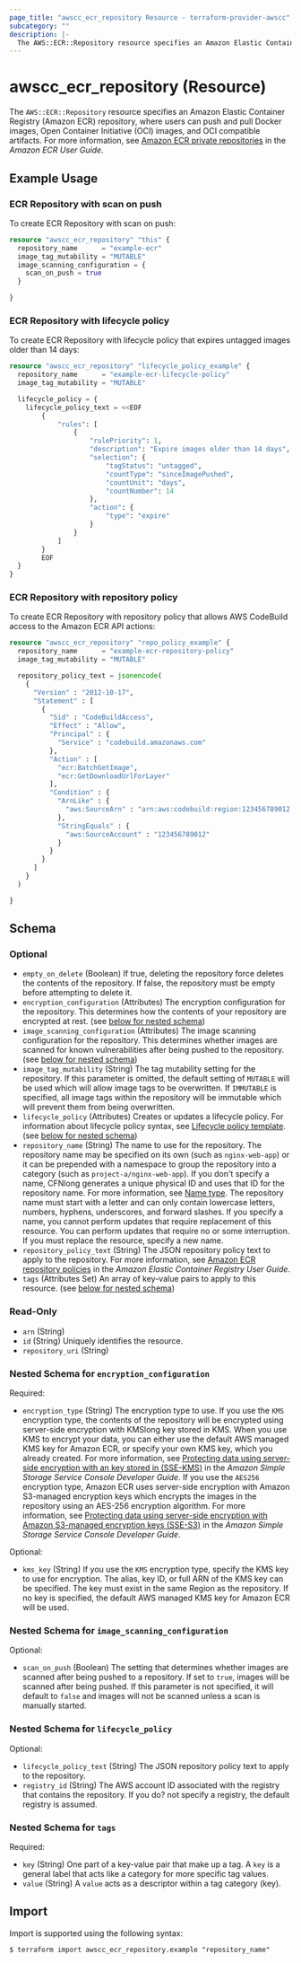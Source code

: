 ```yaml
---
page_title: "awscc_ecr_repository Resource - terraform-provider-awscc"
subcategory: ""
description: |-
  The AWS::ECR::Repository resource specifies an Amazon Elastic Container Registry (Amazon ECR) repository, where users can push and pull Docker images, Open Container Initiative (OCI) images, and OCI compatible artifacts. For more information, see Amazon ECR private repositories https://docs.aws.amazon.com/AmazonECR/latest/userguide/Repositories.html in the Amazon ECR User Guide.
---
```


# awscc_ecr_repository (Resource)

The ``AWS::ECR::Repository`` resource specifies an Amazon Elastic Container Registry (Amazon ECR) repository, where users can push and pull Docker images, Open Container Initiative (OCI) images, and OCI compatible artifacts. For more information, see [Amazon ECR private repositories](https://docs.aws.amazon.com/AmazonECR/latest/userguide/Repositories.html) in the *Amazon ECR User Guide*.

## Example Usage

### ECR Repository with scan on push
To create ECR Repository with scan on push:

```terraform
resource "awscc_ecr_repository" "this" {
  repository_name      = "example-ecr"
  image_tag_mutability = "MUTABLE"
  image_scanning_configuration = {
    scan_on_push = true
  }

}
```

### ECR Repository with lifecycle policy
To create ECR Repository with lifecycle policy that expires untagged images older than 14 days:

```terraform
resource "awscc_ecr_repository" "lifecycle_policy_example" {
  repository_name      = "example-ecr-lifecycle-policy"
  image_tag_mutability = "MUTABLE"

  lifecycle_policy = {
    lifecycle_policy_text = <<EOF
        {
            "rules": [
                {
                    "rulePriority": 1,
                    "description": "Expire images older than 14 days",
                    "selection": {
                        "tagStatus": "untagged",
                        "countType": "sinceImagePushed",
                        "countUnit": "days",
                        "countNumber": 14
                    },
                    "action": {
                        "type": "expire"
                    }
                }
            ]
        }
        EOF
  }
}
```

### ECR Repository with repository policy
To create ECR Repository with repository policy that allows AWS CodeBuild access to the Amazon ECR API actions:

```terraform
resource "awscc_ecr_repository" "repo_policy_example" {
  repository_name      = "example-ecr-repository-policy"
  image_tag_mutability = "MUTABLE"

  repository_policy_text = jsonencode(
    {
      "Version" : "2012-10-17",
      "Statement" : [
        {
          "Sid" : "CodeBuildAccess",
          "Effect" : "Allow",
          "Principal" : {
            "Service" : "codebuild.amazonaws.com"
          },
          "Action" : [
            "ecr:BatchGetImage",
            "ecr:GetDownloadUrlForLayer"
          ],
          "Condition" : {
            "ArnLike" : {
              "aws:SourceArn" : "arn:aws:codebuild:region:123456789012:project/project-name"
            },
            "StringEquals" : {
              "aws:SourceAccount" : "123456789012"
            }
          }
        }
      ]
    }
  )

}
```

<!-- schema generated by tfplugindocs -->
## Schema

### Optional

- `empty_on_delete` (Boolean) If true, deleting the repository force deletes the contents of the repository. If false, the repository must be empty before attempting to delete it.
- `encryption_configuration` (Attributes) The encryption configuration for the repository. This determines how the contents of your repository are encrypted at rest. (see [below for nested schema](#nestedatt--encryption_configuration))
- `image_scanning_configuration` (Attributes) The image scanning configuration for the repository. This determines whether images are scanned for known vulnerabilities after being pushed to the repository. (see [below for nested schema](#nestedatt--image_scanning_configuration))
- `image_tag_mutability` (String) The tag mutability setting for the repository. If this parameter is omitted, the default setting of ``MUTABLE`` will be used which will allow image tags to be overwritten. If ``IMMUTABLE`` is specified, all image tags within the repository will be immutable which will prevent them from being overwritten.
- `lifecycle_policy` (Attributes) Creates or updates a lifecycle policy. For information about lifecycle policy syntax, see [Lifecycle policy template](https://docs.aws.amazon.com/AmazonECR/latest/userguide/LifecyclePolicies.html). (see [below for nested schema](#nestedatt--lifecycle_policy))
- `repository_name` (String) The name to use for the repository. The repository name may be specified on its own (such as ``nginx-web-app``) or it can be prepended with a namespace to group the repository into a category (such as ``project-a/nginx-web-app``). If you don't specify a name, CFNlong generates a unique physical ID and uses that ID for the repository name. For more information, see [Name type](https://docs.aws.amazon.com/AWSCloudFormation/latest/UserGuide/aws-properties-name.html).
 The repository name must start with a letter and can only contain lowercase letters, numbers, hyphens, underscores, and forward slashes.
  If you specify a name, you cannot perform updates that require replacement of this resource. You can perform updates that require no or some interruption. If you must replace the resource, specify a new name.
- `repository_policy_text` (String) The JSON repository policy text to apply to the repository. For more information, see [Amazon ECR repository policies](https://docs.aws.amazon.com/AmazonECR/latest/userguide/repository-policy-examples.html) in the *Amazon Elastic Container Registry User Guide*.
- `tags` (Attributes Set) An array of key-value pairs to apply to this resource. (see [below for nested schema](#nestedatt--tags))

### Read-Only

- `arn` (String)
- `id` (String) Uniquely identifies the resource.
- `repository_uri` (String)

<a id="nestedatt--encryption_configuration"></a>
### Nested Schema for `encryption_configuration`

Required:

- `encryption_type` (String) The encryption type to use.
 If you use the ``KMS`` encryption type, the contents of the repository will be encrypted using server-side encryption with KMSlong key stored in KMS. When you use KMS to encrypt your data, you can either use the default AWS managed KMS key for Amazon ECR, or specify your own KMS key, which you already created. For more information, see [Protecting data using server-side encryption with an key stored in (SSE-KMS)](https://docs.aws.amazon.com/AmazonS3/latest/dev/UsingKMSEncryption.html) in the *Amazon Simple Storage Service Console Developer Guide*.
 If you use the ``AES256`` encryption type, Amazon ECR uses server-side encryption with Amazon S3-managed encryption keys which encrypts the images in the repository using an AES-256 encryption algorithm. For more information, see [Protecting data using server-side encryption with Amazon S3-managed encryption keys (SSE-S3)](https://docs.aws.amazon.com/AmazonS3/latest/dev/UsingServerSideEncryption.html) in the *Amazon Simple Storage Service Console Developer Guide*.

Optional:

- `kms_key` (String) If you use the ``KMS`` encryption type, specify the KMS key to use for encryption. The alias, key ID, or full ARN of the KMS key can be specified. The key must exist in the same Region as the repository. If no key is specified, the default AWS managed KMS key for Amazon ECR will be used.


<a id="nestedatt--image_scanning_configuration"></a>
### Nested Schema for `image_scanning_configuration`

Optional:

- `scan_on_push` (Boolean) The setting that determines whether images are scanned after being pushed to a repository. If set to ``true``, images will be scanned after being pushed. If this parameter is not specified, it will default to ``false`` and images will not be scanned unless a scan is manually started.


<a id="nestedatt--lifecycle_policy"></a>
### Nested Schema for `lifecycle_policy`

Optional:

- `lifecycle_policy_text` (String) The JSON repository policy text to apply to the repository.
- `registry_id` (String) The AWS account ID associated with the registry that contains the repository. If you do? not specify a registry, the default registry is assumed.


<a id="nestedatt--tags"></a>
### Nested Schema for `tags`

Required:

- `key` (String) One part of a key-value pair that make up a tag. A ``key`` is a general label that acts like a category for more specific tag values.
- `value` (String) A ``value`` acts as a descriptor within a tag category (key).

## Import

Import is supported using the following syntax:

```shell
$ terraform import awscc_ecr_repository.example "repository_name"
```